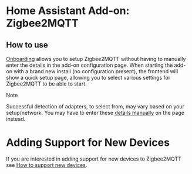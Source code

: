 # Home Assistant Add-on: Zigbee2MQTT

## How to use

[Onboarding](https://www.zigbee2mqtt.io/guide/getting-started/#onboarding) allows you to setup Zigbee2MQTT without having to manually enter the details in the add-on configuration page. When starting the add-on with a brand new install (no configuration present), the frontend will show a quick setup page, allowing you to select various settings for Zigbee2MQTT to be able to start.

> [!NOTE]
> Successful detection of adapters, to select from, may vary based on your setup/network. You may have to enter these [details manually](https://www.zigbee2mqtt.io/guide/configuration/adapter-settings.html#basic-configuration) on the page instead.

# Adding Support for New Devices

If you are interested in adding support for new devices to Zigbee2MQTT see [How to support new devices](https://www.zigbee2mqtt.io/how_tos/how_to_support_new_devices.html).
